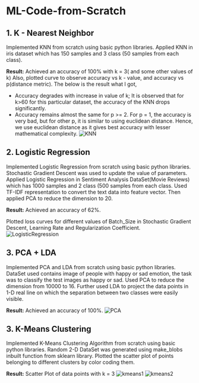 # ML-Code-from-Scratch
## 1. K - Nearest Neighbor

Implemented KNN from scratch using basic python libraries. Applied KNN in iris dataset which has 150 samples and 3 class (50 samples from each class). 

**Result:** Achieved an accuracy of 100% with k = 3( and some other values of k)
Also, plotted curve to observe accuracy vs k - value, and accuracy vs p(distance metric). The below is the result what I got,
- Accuracy degrades with increase in value of k; It is observed that for k>60 for this particular dataset, the accuracy of the KNN drops significantly.
- Accuracy remains almost the same for p >= 2. For p = 1, the accuracy is very bad, but for other p, it is similar to using euclidean distance. Hence, we use euclidean distance as it gives best accuracy with lesser mathematical complexity.
![KNN](https://user-images.githubusercontent.com/46930697/169519620-a7ca2a5e-7d60-48af-99db-7fc93f7ed831.JPG)

## 2. Logistic Regression

Implemented Logistic Regression from scratch using basic python libraries. Stochastic Gradient Descent was used to update the value of parameters. Applied Logistic Regression in Sentiment Analysis DataSet(Movie Reviews) which has 1000 samples and 2 class (500 samples from each class. Used TF-IDF representation to convert the text data into feature vector. Then applied PCA to reduce the dimension to 20.

**Result:** Achieved an accuracy of 62%.

Plotted loss curves for different values of Batch_Size in Stochastic Gradient Descent, Learning Rate and Regularization Coefficient.
![LogisticRegression](https://user-images.githubusercontent.com/46930697/169519666-779977ec-cb09-4b85-80dd-94b952c2db01.JPG)

## 3. PCA + LDA

Implemented PCA and LDA from scratch using basic python libraries. DataSet used contains image of people with happy or sad emotion, the task was to classify the test images as happy or sad. Used PCA to reduce the dimension from 10000 to 16. Further used LDA to project the data points in 1-D real line on which the separation between two classes were easily visible. 

**Result:** Achieved an accuracy of 100%.
![PCA](https://user-images.githubusercontent.com/46930697/169519690-fe33c7fb-1926-4d09-85bd-92641ae46b18.JPG)

## 3. K-Means Clustering

Implemented K-Means Clustering Algorithm from scratch using basic python libraries. Random 2-D DataSet was generated using make_blobs inbuilt function from sklearn library. Plotted the scatter plot of points belonging to different clusters by color coding them.

**Result:** Scatter Plot of data points with k = 3
![kmeans1](https://user-images.githubusercontent.com/46930697/169519703-3fb63e6f-c55d-46c5-bb03-5d4188759316.JPG)
![kmeans2](https://user-images.githubusercontent.com/46930697/169519719-bf743657-f1ee-4eca-813d-2f62dca2c7bc.JPG)
